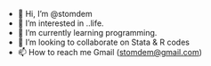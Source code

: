 - 👋 Hi, I’m @stomdem
- 👀 I’m interested in ..life.
- 🌱 I’m currently learning programming.
- 💞️ I’m looking to collaborate on Stata & R codes
- 📫 How to reach me Gmail (stomdem@gmail.com)

<!---
stomde/stomde is a ✨ specialist ✨ repository because its `README.md` (this file) appears on your GitHub profile.
You can click the Preview link to take a look at your changes.
--->
